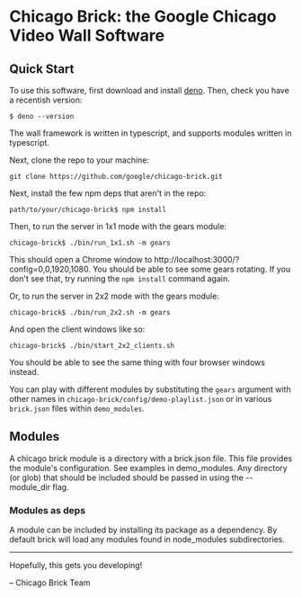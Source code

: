 # Chicago Brick: the Google Chicago Video Wall Software

## Quick Start

To use this software, first download and install [deno](http://deno.land). Then,
check you have a recentish version:

```
$ deno --version
```

The wall framework is written in typescript, and supports modules written in
typescript.

Next, clone the repo to your machine:

```
git clone https://github.com/google/chicago-brick.git
```

Next, install the few npm deps that aren't in the repo:

```
path/to/your/chicago-brick$ npm install
```

Then, to run the server in 1x1 mode with the gears module:

```
chicago-brick$ ./bin/run_1x1.sh -m gears
```

This should open a Chrome window to http://localhost:3000/?config=0,0,1920,1080.
You should be able to see some gears rotating. If you don't see that, try
running the `npm install` command again.

Or, to run the server in 2x2 mode with the gears module:

```
chicago-brick$ ./bin/run_2x2.sh -m gears
```

And open the client windows like so:

```
chicago-brick$ ./bin/start_2x2_clients.sh
```

You should be able to see the same thing with four browser windows instead.

You can play with different modules by substituting the `gears` argument with
other names in `chicago-brick/config/demo-playlist.json` or in various
`brick.json` files within `demo_modules`.

## Modules

A chicago brick module is a directory with a brick.json file. This file provides
the module's configuration. See examples in demo_modules. Any directory (or
glob) that should be included should be passed in using the --module_dir flag.

### Modules as deps

A module can be included by installing its package as a dependency. By default
brick will load any modules found in node_modules subdirectories.

---

Hopefully, this gets you developing!

– Chicago Brick Team
